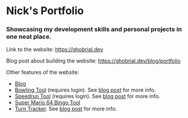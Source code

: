 # Nick's Portfolio

### Showcasing my development skills and personal projects in one neat place.

Link to the website: <https://ghobrial.dev>

Blog post about building the website: <https://ghobrial.dev/blog/portfolio>

Other features of the website:

* [Blog](https://ghobrial.dev/blog)
* [Bowling Tool](https://ghobrial.dev/bowling) (requires login). See [blog post](https://ghobrial.dev/blog/bowling) for more info.
* [Speedrun Tool](https://ghobrial.dev/speedrun) (requires login). See [blog post](https://ghobrial.dev/blog/speedrun) for more info.
* [Super Mario 64 Bingo Tool](https://ghobrial.dev/speedrun/bingo)
* [Turn Tracker](https://ghobrial.dev/initiative). See [blog post](https://ghobrial.dev/blog/initiative) for more info.
